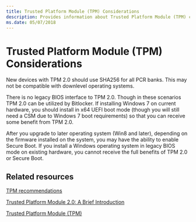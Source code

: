 ```yaml
---
title: Trusted Platform Module (TPM) Considerations
description: Provides information about Trusted Platform Module (TPM) considerations.
ms.date: 05/07/2018
---
```


# Trusted Platform Module (TPM) Considerations

New devices with TPM 2.0 should use SHA256 for all PCR banks. This may not be compatible with downlevel operating systems.

There is no legacy BIOS interface to TPM 2.0. Though in these scenarios TPM 2.0 can be utilized by Bitlocker.  If installing Windows 7 on current hardware, you should install in x64 UEFI boot mode (though you will still need a CSM due to Windows 7 boot requirements) so that you can receive some benefit from TPM 2.0.

After you upgrade to later operating system (Win8 and later), depending on the firmware installed on the system, you may have the ability to enable Secure Boot. If you install a Windows operating system in legacy BIOS mode on existing hardware, you cannot receive the full benefits of TPM 2.0 or Secure Boot.

## Related resources

[TPM recommendations](/windows/security/hardware-protection/tpm/tpm-recommendations)

[Trusted Platform Module 2.0: A Brief Introduction](https://trustedcomputinggroup.org/resource/trusted-platform-module-2-0-a-brief-introduction/)

[Trusted Platform Module (TPM)](https://trustedcomputinggroup.org/work-groups/trusted-platform-module/)
